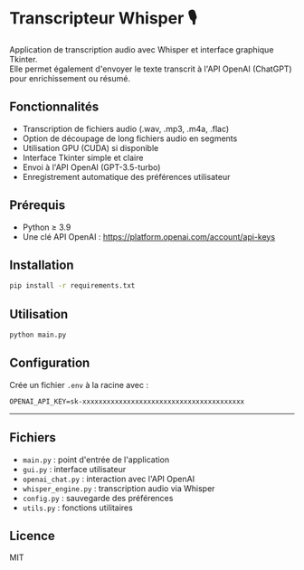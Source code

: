 # Transcripteur Whisper 🎙️

Application de transcription audio avec Whisper et interface graphique Tkinter.  
Elle permet également d'envoyer le texte transcrit à l'API OpenAI (ChatGPT) pour enrichissement ou résumé.

## Fonctionnalités
- Transcription de fichiers audio (.wav, .mp3, .m4a, .flac)
- Option de découpage de long fichiers audio en segments
- Utilisation GPU (CUDA) si disponible
- Interface Tkinter simple et claire
- Envoi à l'API OpenAI (GPT-3.5-turbo)
- Enregistrement automatique des préférences utilisateur

## Prérequis

- Python ≥ 3.9
- Une clé API OpenAI : https://platform.openai.com/account/api-keys

## Installation

```bash
pip install -r requirements.txt
```

## Utilisation

```bash
python main.py
```

## Configuration

Crée un fichier `.env` à la racine avec :

```env
OPENAI_API_KEY=sk-xxxxxxxxxxxxxxxxxxxxxxxxxxxxxxxxxxxxxxxx
```

---

## Fichiers

- `main.py` : point d'entrée de l'application
- `gui.py` : interface utilisateur
- `openai_chat.py` : interaction avec l'API OpenAI
- `whisper_engine.py` : transcription audio via Whisper
- `config.py` : sauvegarde des préférences
- `utils.py` : fonctions utilitaires

## Licence

MIT
